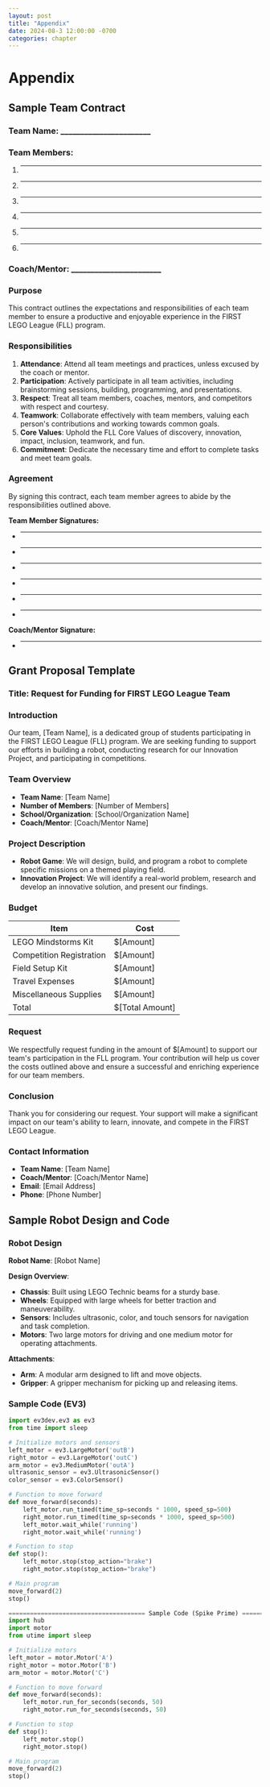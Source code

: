 ```yaml
---
layout: post
title: "Appendix"
date: 2024-08-3 12:00:00 -0700
categories: chapter
---
```


# Appendix

## Sample Team Contract

### Team Name: _______________________

### Team Members:
1. _______________________
2. _______________________
3. _______________________
4. _______________________
5. _______________________
6. _______________________

### Coach/Mentor: _______________________

### Purpose
This contract outlines the expectations and responsibilities of each team member to ensure a productive and enjoyable experience in the FIRST LEGO League (FLL) program.

### Responsibilities
1. **Attendance**: Attend all team meetings and practices, unless excused by the coach or mentor.
2. **Participation**: Actively participate in all team activities, including brainstorming sessions, building, programming, and presentations.
3. **Respect**: Treat all team members, coaches, mentors, and competitors with respect and courtesy.
4. **Teamwork**: Collaborate effectively with team members, valuing each person's contributions and working towards common goals.
5. **Core Values**: Uphold the FLL Core Values of discovery, innovation, impact, inclusion, teamwork, and fun.
6. **Commitment**: Dedicate the necessary time and effort to complete tasks and meet team goals.

### Agreement
By signing this contract, each team member agrees to abide by the responsibilities outlined above.

**Team Member Signatures:**
- _______________________
- _______________________
- _______________________
- _______________________
- _______________________
- _______________________

**Coach/Mentor Signature:**
- _______________________

## Grant Proposal Template

### Title: Request for Funding for FIRST LEGO League Team

### Introduction
Our team, [Team Name], is a dedicated group of students participating in the FIRST LEGO League (FLL) program. We are seeking funding to support our efforts in building a robot, conducting research for our Innovation Project, and participating in competitions.

### Team Overview
- **Team Name**: [Team Name]
- **Number of Members**: [Number of Members]
- **School/Organization**: [School/Organization Name]
- **Coach/Mentor**: [Coach/Mentor Name]

### Project Description
- **Robot Game**: We will design, build, and program a robot to complete specific missions on a themed playing field.
- **Innovation Project**: We will identify a real-world problem, research and develop an innovative solution, and present our findings.

### Budget
| Item                      | Cost          |
|---------------------------|---------------|
| LEGO Mindstorms Kit       | $[Amount]     |
| Competition Registration  | $[Amount]     |
| Field Setup Kit           | $[Amount]     |
| Travel Expenses           | $[Amount]     |
| Miscellaneous Supplies    | $[Amount]     |
| Total                     | $[Total Amount]|

### Request
We respectfully request funding in the amount of $[Amount] to support our team's participation in the FLL program. Your contribution will help us cover the costs outlined above and ensure a successful and enriching experience for our team members.

### Conclusion
Thank you for considering our request. Your support will make a significant impact on our team's ability to learn, innovate, and compete in the FIRST LEGO League.

### Contact Information
- **Team Name**: [Team Name]
- **Coach/Mentor**: [Coach/Mentor Name]
- **Email**: [Email Address]
- **Phone**: [Phone Number]

## Sample Robot Design and Code

### Robot Design

**Robot Name**: [Robot Name]

**Design Overview**:
- **Chassis**: Built using LEGO Technic beams for a sturdy base.
- **Wheels**: Equipped with large wheels for better traction and maneuverability.
- **Sensors**: Includes ultrasonic, color, and touch sensors for navigation and task completion.
- **Motors**: Two large motors for driving and one medium motor for operating attachments.

**Attachments**:
- **Arm**: A modular arm designed to lift and move objects.
- **Gripper**: A gripper mechanism for picking up and releasing items.

### Sample Code (EV3)

```python
import ev3dev.ev3 as ev3
from time import sleep

# Initialize motors and sensors
left_motor = ev3.LargeMotor('outB')
right_motor = ev3.LargeMotor('outC')
arm_motor = ev3.MediumMotor('outA')
ultrasonic_sensor = ev3.UltrasonicSensor()
color_sensor = ev3.ColorSensor()

# Function to move forward
def move_forward(seconds):
    left_motor.run_timed(time_sp=seconds * 1000, speed_sp=500)
    right_motor.run_timed(time_sp=seconds * 1000, speed_sp=500)
    left_motor.wait_while('running')
    right_motor.wait_while('running')

# Function to stop
def stop():
    left_motor.stop(stop_action="brake")
    right_motor.stop(stop_action="brake")

# Main program
move_forward(2)
stop()

====================================== Sample Code (Spike Prime) ===============
import hub
import motor
from utime import sleep

# Initialize motors
left_motor = motor.Motor('A')
right_motor = motor.Motor('B')
arm_motor = motor.Motor('C')

# Function to move forward
def move_forward(seconds):
    left_motor.run_for_seconds(seconds, 50)
    right_motor.run_for_seconds(seconds, 50)

# Function to stop
def stop():
    left_motor.stop()
    right_motor.stop()

# Main program
move_forward(2)
stop()
